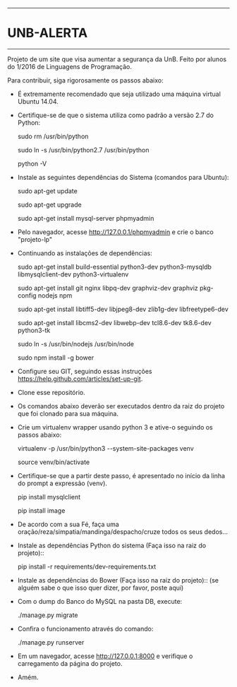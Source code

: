 ***********************************************
# UNB-ALERTA
***********************************************
Projeto de um site que visa aumentar a segurança da UnB. Feito por alunos do 1/2016 de Linguagens de Programação. 

Para contribuir, siga rigorosamente os passos abaixo:

* É extremamente recomendado que seja utilizado uma máquina virtual Ubuntu 14.04.

* Certifique-se de que o sistema utiliza como padrão a versão 2.7 do Python:
    
    sudo rm /usr/bin/python
    
    sudo ln -s /usr/bin/python2.7 /usr/bin/python
    
    python -V 

* Instale as seguintes dependências do Sistema (comandos para Ubuntu):
    
    sudo apt-get update
    
    sudo apt-get upgrade
    
    sudo apt-get install mysql-server phpmyadmin
    
* Pelo navegador, acesse http://127.0.0.1/phpmyadmin e crie o banco "projeto-lp"

* Continuando as instalações de dependências:

    sudo apt-get install build-essential python3-dev python3-mysqldb libmysqlclient-dev python3-virtualenv 
    
    sudo apt-get install git nginx libpq-dev graphviz-dev graphviz pkg-config nodejs npm
    
    sudo apt-get install libtiff5-dev libjpeg8-dev zlib1g-dev libfreetype6-dev
    
    sudo apt-get install libcms2-dev libwebp-dev tcl8.6-dev tk8.6-dev python3-tk
    
    sudo ln -s /usr/bin/nodejs /usr/bin/node

    sudo npm install -g bower

* Configure seu GIT, seguindo essas instruções https://help.github.com/articles/set-up-git.

* Clone esse repositório.
 
* Os comandos abaixo deverão ser executados dentro da raiz do projeto que foi clonado para sua máquina.

* Crie um virtualenv wrapper usando python 3 e ative-o seguindo os passos abaixo:
    
    virtualenv -p /usr/bin/python3 --system-site-packages venv
    
    source venv/bin/activate
    
* Certifique-se que a partir deste passo, é apresentado no início da linha do prompt a expressão (venv).

    pip install mysqlclient
    
    pip install image

* De acordo com a sua Fé, faça uma oração/reza/simpatia/mandinga/despacho/cruze todos os seus dedos...

* Instale as dependências Python do sistema (Faça isso na raiz do projeto)::

    pip install -r requirements/dev-requirements.txt
    

* Instale as dependências do Bower (Faça isso na raiz do projeto)::
    (se alguém sabe o que isso quer dizer, por favor, poste aqui)


* Com o dump do Banco do MySQL na pasta DB, execute:

    ./manage.py migrate

* Confira o funcionamento através do comando:

    ./manage.py runserver

* Em um navegador, acesse http://127.0.0.1:8000 e verifique o carregamento da página do projeto.

* Amém. 